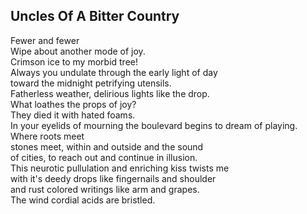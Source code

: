 Uncles Of A Bitter Country
--------------------------
Fewer and fewer  
Wipe about another mode of joy.  
Crimson ice to my morbid tree!  
Always you undulate through the early light of day  
toward the midnight petrifying utensils.  
Fatherless weather, delirious lights like the drop.  
What loathes the props of joy?  
They died it with hated foams.  
In your eyelids of mourning the boulevard begins to dream of playing.  
Where roots meet  
stones meet, within and outside and the sound  
of cities, to reach out and continue in illusion.  
This neurotic pullulation and enriching kiss twists me  
with it's deedy drops like fingernails and shoulder  
and rust colored writings like arm and grapes.  
The wind cordial acids are bristled.  

